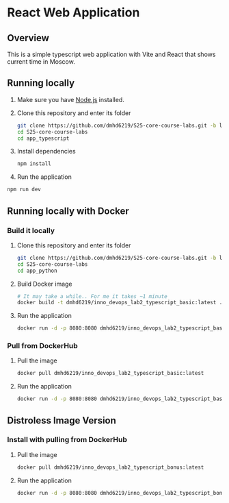 # React Web Application

## Overview

This is a simple typescript web application with Vite and React that shows current time in Moscow.

## Running locally

1. Make sure you have [Node.js](https://nodejs.org/en) installed.

2. Clone this repository and enter its folder

    ```bash
    git clone https://github.com/dmhd6219/S25-core-course-labs.git -b lab1
    cd S25-core-course-labs
    cd app_typescript
    ```

3. Install dependencies

    ```bash
    npm install
    ```

4. Run the application

```bash
npm run dev
```

## Running locally with Docker

### Build it locally

1. Clone this repository and enter its folder
    ```bash
    git clone https://github.com/dmhd6219/S25-core-course-labs.git -b lab1
    cd S25-core-course-labs
    cd app_python
    ```

2. Build Docker image
   ```bash
   # It may take a while.. For me it takes ~1 minute
   docker build -t dmhd6219/inno_devops_lab2_typescript_basic:latest .
   ```

3. Run the application
   ```bash
   docker run -d -p 8080:8080 dmhd6219/inno_devops_lab2_typescript_basic:latest
   ```

### Pull from DockerHub

1. Pull the image
   ```bash
   docker pull dmhd6219/inno_devops_lab2_typescript_basic:latest
   ```

2. Run the application

   ```bash
   docker run -d -p 8080:8080 dmhd6219/inno_devops_lab2_typescript_basic:latest
   ```
   
## Distroless Image Version

### Install with pulling from DockerHub

1. Pull the image
   ```bash
   docker pull dmhd6219/inno_devops_lab2_typescript_bonus:latest
   ```

2. Run the application

   ```bash
   docker run -d -p 8080:8080 dmhd6219/inno_devops_lab2_typescript_bonus:latest
   ```